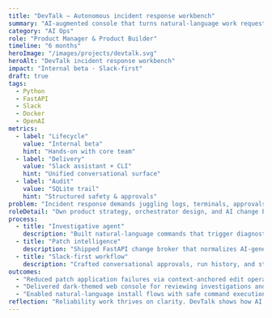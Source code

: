 ```yaml
---
title: "DevTalk — Autonomous incident response workbench"
summary: "AI-augmented console that turns natural-language work requests into diagnostics, code fixes, and runbooks without leaving chat."
category: "AI Ops"
role: "Product Manager & Product Builder"
timeline: "6 months"
heroImage: "/images/projects/devtalk.svg"
heroAlt: "DevTalk incident response workbench"
impact: "Internal beta · Slack-first"
draft: true
tags:
  - Python
  - FastAPI
  - Slack
  - Docker
  - OpenAI
metrics:
  - label: "Lifecycle"
    value: "Internal beta"
    hint: "Hands-on with core team"
  - label: "Delivery"
    value: "Slack assistant + CLI"
    hint: "Unified conversational surface"
  - label: "Audit"
    value: "SQLite trail"
    hint: "Structured safety & approvals"
problem: "Incident response demands juggling logs, terminals, approvals, and code changes. DevTalk compresses that chaos into conversational workflows so teams can diagnose and remediate in minutes."
roleDetail: "Own product strategy, orchestrator design, and AI change broker—from OpenAI-backed patch intelligence to Slack thread progress reporting and structured audit trails."
process:
  - title: "Investigative agent"
    description: "Built natural-language commands that trigger diagnostics, health checks, and remediation scripts with safe allowlisted execution."
  - title: "Patch intelligence"
    description: "Shipped FastAPI change broker that normalizes AI-generated diffs into deterministic edit operations with human approval."
  - title: "Slack-first workflow"
    description: "Crafted conversational approvals, run history, and status updates so operators stay inside chat without losing traceability."
outcomes:
  - "Reduced patch application failures via context-anchored edit operations."
  - "Delivered dark-themed web console for reviewing investigations and applied changes."
  - "Enabled natural-language install flows with safe command execution summaries."
reflection: "Reliability work thrives on clarity. DevTalk shows how AI can accelerate triage while keeping humans in control through transparent, auditable flows."
---
```

